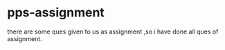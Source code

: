# pps-assignment
there are some ques given to us as assignment ,so  i have done all ques of assignment.
